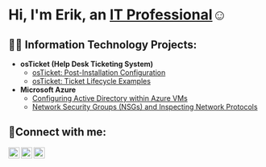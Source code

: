<h1>Hi, I'm Erik, an <a href="https://linkedin.com/in/Josh">IT Professional</a>☺</h1>

<h2>👨‍💻 Information Technology Projects:</h2>

- <b>osTicket (Help Desk Ticketing System)</b>
  - [osTicket: Post-Installation Configuration](https://github.com/erik-salgado/post-install-config)
  - [osTicket: Ticket Lifecycle Examples](https://github.com/erik-salgado/ticket-lifecycle)
- <b>Microsoft Azure</b>
  - [Configuring Active Directory within Azure VMs](https://github.com/erik-salgado/configure-ad)
  - [Network Security Groups (NSGs) and Inspecting Network Protocols](https://github.com/erik-salgado/azure-network-protocols)

<h2>🤳Connect with me:</h2>

[<img align="left" alt="Josh | Twitter" width="22px" src="https://cdn.jsdelivr.net/npm/simple-icons@v3/icons/twitter.svg" />][twitter]
[<img align="left" alt="Josh | LinkedIn" width="22px" src="https://cdn.jsdelivr.net/npm/simple-icons@v3/icons/linkedin.svg" />][linkedin]
[<img align="left" alt="Josh | Instagram" width="22px" src="https://cdn.jsdelivr.net/npm/simple-icons@v3/icons/instagram.svg" />][instagram]

[twitter]: https://twitter.com/erik_salgado91
[instagram]: https://www.instagram.com/erik.daniel7
[linkedin]: https://linkedin.com/in/erik-salgado-rivas
